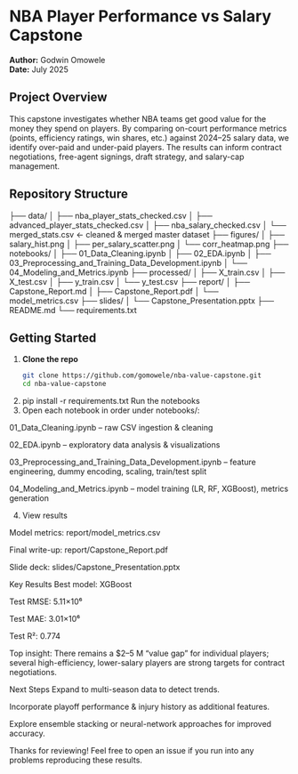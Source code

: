 # NBA Player Performance vs Salary Capstone

**Author:** Godwin Omowele  
**Date:** July 2025  

## Project Overview  
This capstone investigates whether NBA teams get good value for the money they spend on players. By comparing on-court performance metrics (points, efficiency ratings, win shares, etc.) against 2024–25 salary data, we identify over-paid and under-paid players. The results can inform contract negotiations, free-agent signings, draft strategy, and salary-cap management.

## Repository Structure  
├── data/
│ ├── nba_player_stats_checked.csv
│ ├── advanced_player_stats_checked.csv
│ ├── nba_salary_checked.csv
│ └── merged_stats.csv ← cleaned & merged master dataset
├── figures/
│   ├── salary_hist.png
│   ├── per_salary_scatter.png
│   └── corr_heatmap.png
├── notebooks/
│ ├── 01_Data_Cleaning.ipynb
│ ├── 02_EDA.ipynb
│ ├── 03_Preprocessing_and_Training_Data_Development.ipynb
│ └── 04_Modeling_and_Metrics.ipynb
├── processed/
│ ├── X_train.csv
│ ├── X_test.csv
│ ├── y_train.csv
│ └── y_test.csv
├── report/
│ ├── Capstone_Report.md
│ ├── Capstone_Report.pdf
│ └── model_metrics.csv
├── slides/
│ └── Capstone_Presentation.pptx
├── README.md
└── requirements.txt

## Getting Started  

1. **Clone the repo**  
   ```bash
   git clone https://github.com/gomowele/nba-value-capstone.git
   cd nba-value-capstone
2. pip install -r requirements.txt
Run the notebooks
3. Open each notebook in order under notebooks/:

01_Data_Cleaning.ipynb – raw CSV ingestion & cleaning

02_EDA.ipynb – exploratory data analysis & visualizations

03_Preprocessing_and_Training_Data_Development.ipynb – feature engineering, dummy encoding, scaling, train/test split

04_Modeling_and_Metrics.ipynb – model training (LR, RF, XGBoost), metrics generation

4. View results

Model metrics: report/model_metrics.csv

Final write-up: report/Capstone_Report.pdf

Slide deck: slides/Capstone_Presentation.pptx

Key Results
Best model: XGBoost

Test RMSE: 5.11×10⁶

Test MAE: 3.01×10⁶

Test R²: 0.774

Top insight: There remains a $2–5 M “value gap” for individual players; several high-efficiency, lower-salary players are strong targets for contract negotiations.

Next Steps
Expand to multi-season data to detect trends.

Incorporate playoff performance & injury history as additional features.

Explore ensemble stacking or neural-network approaches for improved accuracy.

Thanks for reviewing! Feel free to open an issue if you run into any problems reproducing these results.
